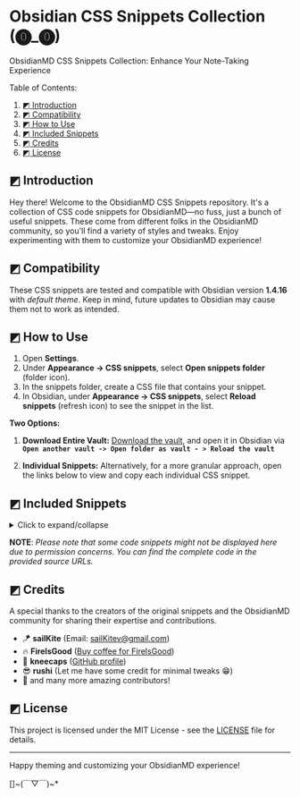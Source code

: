# Obsidian CSS Snippets Collection (⓿_⓿)

ObsidianMD CSS Snippets Collection: Enhance Your Note-Taking Experience

Table of Contents:

1. [◩ Introduction](#-Introduction)
2. [◩ Compatibility](#-Compatibility)
3. [◩ How to Use](#-How-to-Use)
4. [◩ Included Snippets](#-Included-Snippets)
5. [◩ Credits](#-Credits)
6. [◩ License](#-License)

## ◩ Introduction 

Hey there! Welcome to the ObsidianMD CSS Snippets repository. It's a collection of CSS code snippets for ObsidianMD—no fuss, just a bunch of useful snippets. These come from different folks in the ObsidianMD community, so you'll find a variety of styles and tweaks. Enjoy experimenting with them to customize your ObsidianMD experience!

## ◩ Compatibility

These CSS snippets are tested and compatible with Obsidian version **1.4.16** with *default theme*. Keep in mind, future updates to Obsidian may cause them not to work as intended.

## ◩ How to Use

1. Open **Settings**.
2. Under **Appearance → CSS snippets**, select **Open snippets folder** (folder icon).
3. In the snippets folder, create a CSS file that contains your snippet.
4. In Obsidian, under **Appearance → CSS snippets**, select **Reload snippets** (refresh icon) to see the snippet in the list.

**Two Options:**

1. **Download Entire Vault:**
[Download the vault](https://github.com/r-u-s-h-i-k-e-s-h/Obsidian-CSS-snippets/archive/refs/heads/collection.zip), and open it in Obsidian via **` Open another vault -> Open folder as vault - > Reload the vault `**

2. **Individual Snippets:**
Alternatively, for a more granular approach, open the links below to view and copy each individual CSS snippet.

## ◩ Included Snippets

<details>
  <summary>Click to expand/collapse</summary>
  
 - [Accented settings side headings](Accented%20settings%20side%20headings.md)
 - [Author callout](Author%20callout.md)
 - [Banner](Banner.md)
 - [Bigger first letter](Bigger%20first%20letter.md)
 - [Blockquote styling 01](Blockquote%20styling%2001.md)
 - [Blockquote styling 02](Blockquote%20styling%2002.md)
 - [Blockquote styling 03](Blockquote%20styling%2003.md)
 - [Calendar styling](Calendar%20styling.md)
 - [Callout icon to the top right corner](Callout%20icon%20to%20the%20top%20right%20corner.md)
 - [Callout styling - 3 callouts](Callout%20styling%20-%203%20callouts.md)
 - [Callout styling - Callout without icon](Callout%20styling%20-%20Callout%20without%20icon.md)
 - [Callout styling - Celtic callout border](Callout%20styling%20-%20Celtic%20callout%20border.md)
 - [Callout styling - Folder structure callout](Callout%20styling%20-%20Folder%20structure%20callout.md)
 - [Callout styling - Gummy callout](Callout%20styling%20-%20Gummy%20callout.md)
 - [Callout styling - Label callout](Callout%20styling%20-%20Label%20callout.md)
 - [Callout styling - Leader list callout](Callout%20styling%20-%20Leader%20list%20callout.md)
 - [Callout styling - Minimal callout](Callout%20styling%20-%20Minimal%20callout.md)
 - [Callout styling - Old callouts](Callout%20styling%20-%20Old%20callouts.md)
 - [Callout styling - Outlined callout](Callout%20styling%20-%20Outlined%20callout.md)
 - [Callout styling - Power callouts](Callout%20styling%20-%20Power%20callouts.md)
 - [Callout styling - Quote callout](Callout%20styling%20-%20Quote%20callout.md)
 - [Callout styling - Scroller callout](Callout%20styling%20-%20Scroller%20callout.md)
 - [Callout styling - Sleek callout (AnuPpuccin theme)](Callout%20styling%20-%20Sleek%20callout%20(AnuPpuccin%20theme).md)
 - [Callout styling - Tabbed callout](Callout%20styling%20-%20Tabbed%20callout.md)
 - [Callout styling - Theorem callout](Callout%20styling%20-%20Theorem%20callout.md)
 - [Callout styling - Timeline callout](Callout%20styling%20-%20Timeline%20callout.md)
 - [Callout styling - Wikipedia like infobox](Callout%20styling%20-%20Wikipedia%20like%20infobox.md)
 - [Callout Styling 01 - Prism theme callout](Callout%20Styling%2001%20-%20Prism%20theme%20callout.md)
 - [Callout styling 02](Callout%20styling%2002.md)
 - [Canvas styling - Gradient canvas cards](Canvas%20styling%20-%20Gradient%20canvas%20cards.md)
 - [Card layout](Card%20layout.md)
 - [Card view](Card%20view.md)
 - [Celtic inline title styling](Celtic%20inline%20title%20styling.md)
 - [Checkboxes - AnuPpuccin theme](Checkboxes%20-%20AnuPpuccin%20theme.md)
 - [Checkboxes - Minimal theme](Checkboxes%20-%20Minimal%20theme.md)
 - [Checkboxes - Origami theme](Checkboxes%20-%20Origami%20theme.md)
 - [Checkboxes - Priority checkboxes](Checkboxes%20-%20Priority%20checkboxes.md)
 - [Checkboxes - Progress bar checkboxes](Checkboxes%20-%20Progress%20bar%20checkboxes.md)
 - [Checkboxes - SlRvb's checkboxes (ITS theme)](Checkboxes%20-%20SlRvb's%20checkboxes%20(ITS%20theme).md)
 - [Code block styling 01](Code%20block%20styling%2001.md)
 - [Code block styling 02](Code%20block%20styling%2002.md)
 - [Collapsible image caption callout](Collapsible%20image%20caption%20callout.md)
 - [Coloured ribbon](Coloured%20ribbon.md)
 - [Coloured tab header container](Coloured%20tab%20header%20container.md)
 - [Colourful headings underline and divider](Colourful%20headings%20underline%20and%20divider.md)
 - [Command palette styling 01](Command%20palette%20styling%2001.md)
 - [Command palette styling 02](Command%20palette%20styling%2002.md)
 - [Compact tabs](Compact%20tabs.md)
 - [Empty tab styling](Empty%20tab%20styling.md)
 - [Equally spaced dataview columns](Equally%20spaced%20dataview%20columns.md)
 - [External link styling 01](External%20link%20styling%2001.md)
 - [Faded emoji in tasks](Faded%20emoji%20in%20tasks.md)
 - [File explorer styling - Folder description](File%20explorer%20styling%20-%20Folder%20description.md)
 - [File explorer styling - Folder headers](File%20explorer%20styling%20-%20Folder%20headers.md)
 - [File explorer styling - Rainbow folder background](File%20explorer%20styling%20-%20Rainbow%20folder%20background.md)
 - [File explorer styling - Rainbow folder titles](File%20explorer%20styling%20-%20Rainbow%20folder%20titles.md)
 - [Gradient Colored Icon Tabs](Gradient%20Colored%20Icon%20Tabs.md)
 - [Heading indicators 01](Heading%20indicators%2001.md)
 - [Heading indicators 02](Heading%20indicators%2002.md)
 - [Hide ribbon on collapse](Hide%20ribbon%20on%20collapse.md)
 - [Hide window button panel](Hide%20window%20button%20panel.md)
 - [Icon before headings](Icon%20before%20headings.md)
 - [Image as a background 01](Image%20as%20a%20background%2001.md)
 - [Image as a background 02](Image%20as%20a%20background%2002.md)
 - [Image description when hover](Image%20description%20when%20hover.md)
 - [Image gallery](Image%20gallery.md)
 - [Image grid](Image%20grid.md)
 - [Image styling - Zoom image](Image%20styling%20-%20Zoom%20image.md)
 - [Image tweak](Image%20tweak.md)
 - [Kanban styling - background based on tag](Kanban%20styling%20-%20background%20based%20on%20tag.md)
 - [Kanban styling - Notion like Kanban board](Kanban%20styling%20-%20Notion%20like%20Kanban%20board.md)
 - [Left aligned note header](Left%20aligned%20note%20header.md)
 - [Link styling 01](Link%20styling%2001.md)
 - [Loading screen tweak](Loading%20screen%20tweak.md)
 - [Multicolumn note](Multicolumn%20note.md)
 - [New note button](New%20note%20button.md)
 - [Note icon](Note%20icon.md)
 - [Outline numbering](Outline%20numbering.md)
 - [Pinned tab styling](Pinned%20tab%20styling.md)
 - [Popover border](Popover%20border.md)
 - [Progress bar styling](Progress%20bar%20styling.md)
 - [Properties into two columns](Properties%20into%20two%20columns.md)
 - [Properties on hover](Properties%20on%20hover.md)
 - [Safari tabs](Safari%20tabs.md)
 - [Sidenote callout 01](Sidenote%20callout%2001.md)
 - [Sidenote callout 02](Sidenote%20callout%2002.md)
 - [Spoiler text](Spoiler%20text.md)
 - [Table styling - Centred table](Table%20styling%20-%20Centred%20table.md)
 - [Table styling - Left column header](Table%20styling%20-%20Left%20column%20header.md)
 - [Table styling - Rounded corners](Table%20styling%20-%20Rounded%20corners.md)
 - [Tabs styling - Square tabs](Tabs%20styling%20-%20Square%20tabs.md)
 - [Tabs styling - Stacked tabbed minimal tweak](Tabs%20styling%20-%20Stacked%20tabbed%20minimal%20tweak.md)
 - [Tag styling - Hide hash symbol](Tag%20styling%20-%20Hide%20hash%20symbol.md)
 - [Tag styling 01](Tag%20styling%2001.md)
 - [Tags styling - Rainbow tags](Tags%20styling%20-%20Rainbow%20tags.md)
 - [Tags styling - Target specific tag](Tags%20styling%20-%20Target%20specific%20tag.md)
 - [Tooltip styling](Tooltip%20styling.md)
 - [Unordered list styling 01](Unordered%20list%20styling%2001.md)
 - [Unordered list styling 02](Unordered%20list%20styling%2002.md)
 - [Vertical label arrangement](Vertical%20label%20arrangement.m

</details>

**NOTE**: _Please note that some code snippets might not be displayed here due to permission concerns. You can find the complete code in the provided source URLs._

## ◩ Credits

A special thanks to the creators of the original snippets and the ObsidianMD community for sharing their expertise and contributions.

- 🪁 **sailKite** (Email: sailKitev@gmail.com)
- 🔥 **FireIsGood** ([Buy coffee for FireIsGood](https://ko-fi.com/fireisgood))
- 💎 **kneecaps** ([GitHub profile](https://github.com/7368697661))
- 😎 **rushi** (Let me have some credit for minimal tweaks 😁)
- 💖 and many more amazing contributors!


## ◩ License

This project is licensed under the MIT License - see the [LICENSE](LICENSE) file for details.

---

Happy theming and customizing your ObsidianMD experience!

[]~(￣▽￣)~*
